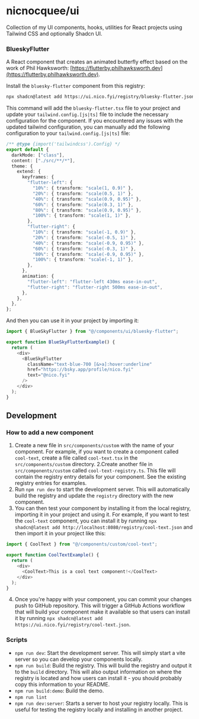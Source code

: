 # nicnocquee/ui

Collection of my UI components, hooks, utilities for React projects using Tailwind CSS and optionally Shadcn UI.

### BlueskyFlutter

A React component that creates an animated butterfly effect based on the work of Phil Hawksworth: [https://flutterby.philhawksworth.dev](https://flutterby.philhawksworth.dev).

Install the `bluesky-flutter` component from this registry:

```bash
npx shadcn@latest add https://ui.nico.fyi/registry/bluesky-flutter.json
```

This command will add the `bluesky-flutter.tsx` file to your project and update your `tailwind.config.[js|ts]` file to include the necessary configuration for the component. If you encountered any issues with the updated tailwind configuration, you can manually add the following configuration to your `tailwind.config.[js|ts]` file:

```typescript
/** @type {import('tailwindcss').Config} */
export default {
  darkMode: ["class"],
  content: ["./src/**/*"],
  theme: {
    extend: {
      keyframes: {
        "flutter-left": {
          "10%": { transform: "scale(1, 0.9)" },
          "20%": { transform: "scale(0.5, 1)" },
          "40%": { transform: "scale(0.9, 0.95)" },
          "60%": { transform: "scale(0.3, 1)" },
          "80%": { transform: "scale(0.9, 0.95)" },
          "100%": { transform: "scale(1, 1)" },
        },
        "flutter-right": {
          "10%": { transform: "scale(-1, 0.9)" },
          "20%": { transform: "scale(-0.5, 1)" },
          "40%": { transform: "scale(-0.9, 0.95)" },
          "60%": { transform: "scale(-0.3, 1)" },
          "80%": { transform: "scale(-0.9, 0.95)" },
          "100%": { transform: "scale(-1, 1)" },
        },
      },
      animation: {
        "flutter-left": "flutter-left 430ms ease-in-out",
        "flutter-right": "flutter-right 500ms ease-in-out",
      },
    },
  },
};
```

And then you can use it in your project by importing it:

```typescript
import { BlueSkyFlutter } from "@/components/ui/bluesky-flutter";

export function BlueSkyFlutterExample() {
  return (
    <div>
      <BlueSkyFlutter
        className="text-blue-700 [&>a]:hover:underline"
        href="https://bsky.app/profile/nico.fyi"
        text="@nico.fyi"
      />
    </div>
  );
}
```

## Development

### How to add a new component

1. Create a new file in `src/components/custom` with the name of your component. For example, if you want to create a component called `cool-text`, create a file called `cool-text.tsx` in the `src/components/custom` directory.
   2.Create another file in `src/components/custom` called `cool-text-registry.ts`. This file will contain the registry entry details for your component. See the existing registry entries for examples.
2. Run `npm run dev` to start the development server. This will automatically build the registry and update the `registry` directory with the new component.
3. You can then test your component by installing it from the local registry, importing it in your project and using it. For example, if you want to test the `cool-text` component, you can install it by running `npx shadcn@latest add http://localhost:8080/registry/cool-text.json` and then import it in your project like this:

```typescript
import { CoolText } from "@/components/custom/cool-text";

export function CoolTextExample() {
  return (
    <div>
      <CoolText>This is a cool text component!</CoolText>
    </div>
  );
}
```

4. Once you're happy with your component, you can commit your changes push to GitHub repository. This will trigger a GitHub Actions workflow that will build your component make it available so that users can install it by running `npx shadcn@latest add https://ui.nico.fyi/registry/cool-text.json`.

### Scripts

- `npm run dev`: Start the development server. This will simply start a vite server so you can develop your components locally.
- `npm run build`: Build the registry. This will build the registry and output it to the `build` directory. This will also output information on where the registry is located and how users can install it - you should probably copy this information to your README.
- `npm run build:demo`: Build the demo.
- `npm run lint`
- `npm run dev:server`: Starts a server to host your registry locally. This is useful for testing the registry locally and installing in another project.

```

```
